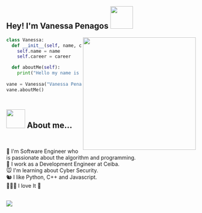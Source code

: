 
<h2> Hey! I'm Vanessa Penagos <img src="https://media.giphy.com/media/5bdhq6YF0szPaCEk9Y/giphy.gif" width="60"> </h2>
<img align='right' src="https://static.dribbble.com/users/876183/screenshots/4178051/_______.gif" width="300">

```python
class Vanessa:
  def __init__(self, name, career):
    self.name = name
    self.career = career

  def aboutMe(self):
    print("Hello my name is " + self.name + " and I am a " + self.career)
   
vane = Vanessa("Vanessa Penagos", "Software Engineer")
vane.aboutMe()
    
```

<h2>  <img src="https://media.giphy.com/media/mGcNjsfWAjY5AEZNw6/giphy.gif" width="50"> About me...</h2><br>

🐨  I'm Software Engineer who is passionate about the algorithm and programming. <br>
🐹  I work as a Development Engineer at Ceiba. <br>
🐭  I'm learning about Cyber Security. <br>
🐿️  I like Python, C++ and Javascript. <br>
🐥🐯🐰 I love It 💜  

<br>
<img src="https://github-readme-stats.vercel.app/api/top-langs/?username=VanessaPenagos&layout=compact" />
